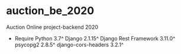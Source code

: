 # auction_be_2020
Auction Online project-backend 2020

- Require 
    Python 3.7^
    Django 2.1.15^
    Django Rest Framework 3.11.0^
    psycopg2 2.8.5^
    django-cors-headers 3.2.1^
